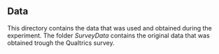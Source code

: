 ## Data
This directory contains the data that was used and obtained during the experiment. The folder _SurveyData_ contains the original data that was obtained trough the Qualtrics survey.

